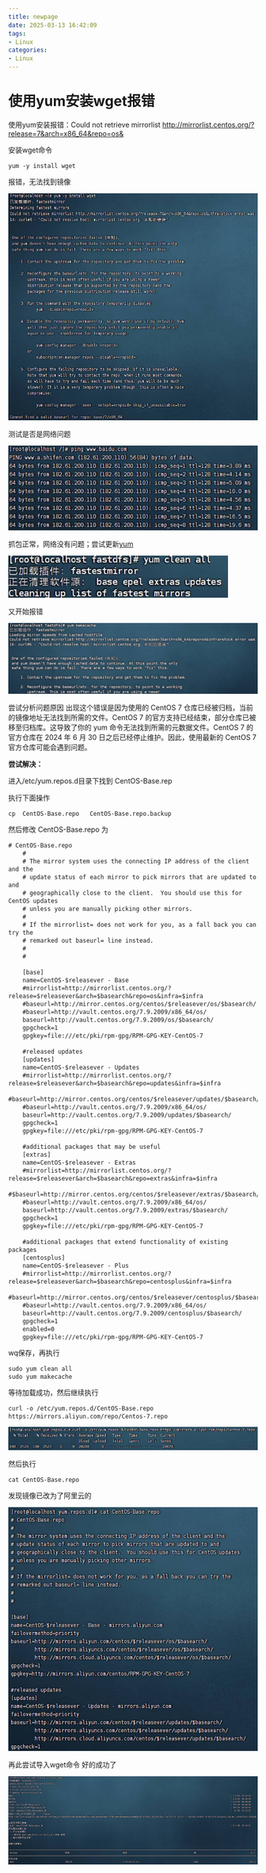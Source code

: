 ```yaml
---
title: newpage
date: 2025-03-13 16:42:09
tags:
- Linux
categories:
- Linux
---
```


# 使用yum安装wget报错

使用yum安装报错：Could not retrieve mirrorlist http://mirrorlist.centos.org/?release=7&arch=x86_64&repo=os&

安装wget命令

```
yum -y install wget
```

报错，无法找到镜像

![](https://raw.githubusercontent.com/zhangzc-hub/img/main/img/Snipaste_2025-03-18_17-58-42.jpg)

测试是否是网络问题

![](https://raw.githubusercontent.com/zhangzc-hub/img/main/img/Snipaste_2025-03-18_17-59-35.jpg)

抓包正常，网络没有问题；尝试更新[yum](https://so.csdn.net/so/search?q=yum&spm=1001.2101.3001.7020)

![](https://raw.githubusercontent.com/zhangzc-hub/img/main/img/Snipaste_2025-03-18_18-00-21.jpg)

又开始报错

![](https://raw.githubusercontent.com/zhangzc-hub/img/main/img/Snipaste_2025-03-18_18-01-19.jpg)

尝试分析问题原因
出现这个错误是因为使用的 CentOS 7 仓库已经被归档，当前的镜像地址无法找到所需的文件。CentOS 7 的官方支持已经结束，部分仓库已被移至归档库。这导致了你的 yum 命令无法找到所需的元数据文件。CentOS 7 的官方仓库在 2024 年 6 月 30 日之后已经停止维护。因此，使用最新的 CentOS 7 官方仓库可能会遇到问题。


**尝试解决：**

进入/etc/yum.repos.d目录下找到 CentOS-Base.rep

执行下面操作

```
cp  CentOS-Base.repo   CentOS-Base.repo.backup
```

然后修改 CentOS-Base.repo 为

    # CentOS-Base.repo
        #
        # The mirror system uses the connecting IP address of the client and the
        # update status of each mirror to pick mirrors that are updated to and
        # geographically close to the client.  You should use this for CentOS updates
        # unless you are manually picking other mirrors.
        #
        # If the mirrorlist= does not work for you, as a fall back you can try the 
        # remarked out baseurl= line instead.
        #
        #
         
        [base]
        name=CentOS-$releasever - Base
        #mirrorlist=http://mirrorlist.centos.org/?release=$releasever&arch=$basearch&repo=os&infra=$infra
        #baseurl=http://mirror.centos.org/centos/$releasever/os/$basearch/
        #baseurl=http://vault.centos.org/7.9.2009/x86_64/os/
        baseurl=http://vault.centos.org/7.9.2009/os/$basearch/
        gpgcheck=1
        gpgkey=file:///etc/pki/rpm-gpg/RPM-GPG-KEY-CentOS-7
         
        #released updates 
        [updates]
        name=CentOS-$releasever - Updates
        #mirrorlist=http://mirrorlist.centos.org/?release=$releasever&arch=$basearch&repo=updates&infra=$infra
        #baseurl=http://mirror.centos.org/centos/$releasever/updates/$basearch/
        #baseurl=http://vault.centos.org/7.9.2009/x86_64/os/
        baseurl=http://vault.centos.org/7.9.2009/updates/$basearch/
        gpgcheck=1
        gpgkey=file:///etc/pki/rpm-gpg/RPM-GPG-KEY-CentOS-7
         
        #additional packages that may be useful
        [extras]
        name=CentOS-$releasever - Extras
        #mirrorlist=http://mirrorlist.centos.org/?release=$releasever&arch=$basearch&repo=extras&infra=$infra
        #$baseurl=http://mirror.centos.org/centos/$releasever/extras/$basearch/
        #baseurl=http://vault.centos.org/7.9.2009/x86_64/os/
        baseurl=http://vault.centos.org/7.9.2009/extras/$basearch/
        gpgcheck=1
        gpgkey=file:///etc/pki/rpm-gpg/RPM-GPG-KEY-CentOS-7
         
        #additional packages that extend functionality of existing packages
        [centosplus]
        name=CentOS-$releasever - Plus
        #mirrorlist=http://mirrorlist.centos.org/?release=$releasever&arch=$basearch&repo=centosplus&infra=$infra
        #baseurl=http://mirror.centos.org/centos/$releasever/centosplus/$basearch/
        #baseurl=http://vault.centos.org/7.9.2009/x86_64/os/
        baseurl=http://vault.centos.org/7.9.2009/centosplus/$basearch/
        gpgcheck=1
        enabled=0
        gpgkey=file:///etc/pki/rpm-gpg/RPM-GPG-KEY-CentOS-7
wq保存，再执行

```
sudo yum clean all
sudo yum makecache
```

等待加载成功，然后继续执行

```
curl -o /etc/yum.repos.d/CentOS-Base.repo https://mirrors.aliyun.com/repo/Centos-7.repo
```

![](https://raw.githubusercontent.com/zhangzc-hub/img/main/img/Snipaste_2025-03-18_18-28-41.jpg)

然后执行

```
cat CentOS-Base.repo
```

发现镜像已改为了阿里云的

![](https://raw.githubusercontent.com/zhangzc-hub/img/main/img/Snipaste_2025-03-18_18-29-10.jpg)

再此尝试导入wget命令 好的成功了

![](https://raw.githubusercontent.com/zhangzc-hub/img/main/img/Snipaste_2025-03-18_18-29-36.jpg)